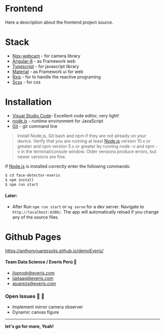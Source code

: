 # Frontend
Here a description about the frontend project source.

# Stack
* [Ngx-webcam](https://www.npmjs.com/package/ngx-webcam) - for camera library
* [Angular-8](https://angular.io/) - as Framework web
* [Typescript](http://www.typescriptlang.org/) - for javascript library
* [Material](https://material.angular.io/) - as Framework ui for web
* [Rxjs](https://material.angular.io/) - for to handle the reactive programing
* [Scss](https://material.angular.io/) - for css

# Installation
* [Visual Studio Code](https://code.visualstudio.com/)- Excellent code editor, very light!
* [node.js](https://nodejs.org/es/) - runtime environment for JavaScript
* [Git](https://git-scm.com/) - git command line

> Install Node.js, Git bash and npm if they are not already on your device.
> Verify that you are running at least [Node.js](https://nodejs.org/) version 10.x or greater and npm version 5.x or greater by running node -v and npm -v in the terminal/console window. Older versions produce errors, but newer versions are fine.

If [Node.js](https://nodejs.org/) is installed correctly enter the following commands:

```sh
$ cd face-detector-everis
$ npm install
$ npm run start
```
#### Later:
  - After Run `npm run start` or `ng serve` for a dev server. Navigate to `http://localhost:4200/`. The app will automatically reload if you change any of the source files.

# Github Pages
https://anthonyjuarezsolis.github.io/demoEveris/

#### Team Data Science / Everis Perú :pushpin:

 - jloprodr@everis.com
 - jjaitaag@everis.com
 - ajuarezs@everis.com

### Open Issues :children_crossing: :construction_worker:
 - Implement mirror camera observer
 - Dynamic canvas figure
 
----------
**let's go for more, Yeah!**
